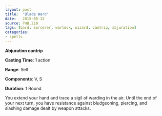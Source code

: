 ```yaml
---
layout: post
title:  "Blade Ward"
date:   2015-05-12
source: PHB.218
tags: [bard, sorcerer, warlock, wizard, cantrip, abjuration]
categories:
- spells
---
```


**Abjuration cantrip**

**Casting Time**: 1 action

**Range**: Self

**Components**: V, S

**Duration**: 1 Round

You extend your hand and trace a sigil of warding in the air. Until the end of your next turn, you have resistance against bludgeoning, piercing, and slashing damage dealt by weapon attacks.
